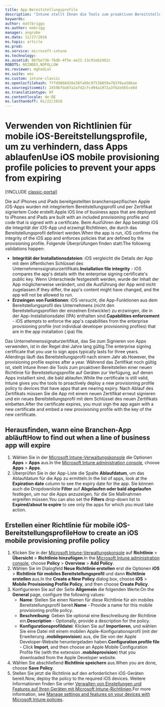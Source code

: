 ```yaml
---
title: App-Bereitstellungsprofile
description: "Intune stellt Ihnen die Tools zum proaktiven Bereitstellen einer neuen Richtlinie für Bereitstellungsprofile auf Geräten zur Verfügung, auf denen Apps installiert sind, die bald ablaufen."
keywords: 
author: mattbriggs
ms.author: mabrigg
manager: angrobe
ms.date: 12/27/2016
ms.topic: article
ms.prod: 
ms.service: microsoft-intune
ms.technology: 
ms.assetid: 86fbe736-7bdb-4f5e-ae21-13c91eb2462c
ROBOTS: NOINDEX,NOFOLLOW
ms.reviewer: mghadial
ms.suite: ems
ms.custom: intune-classic
ms.openlocfilehash: 7ffd9066928e38fa09c97538859a78376ea506ae
ms.sourcegitcommit: 2459bfda07a2afd2cfcd94a1972a3fb2e565ce8d
ms.translationtype: HT
ms.contentlocale: de-DE
ms.lasthandoff: 01/22/2018
---
```

# <a name="use-ios-mobile-provisioning-profile-policies-to-prevent-your-apps-from-expiring"></a><span data-ttu-id="5e7af-103">Verwenden von Richtlinien für mobile iOS-Bereitstellungsprofile, um zu verhindern, dass Apps ablaufen</span><span class="sxs-lookup"><span data-stu-id="5e7af-103">Use iOS mobile provisioning profile policies to prevent your apps from expiring</span></span>

[!INCLUDE [classic-portal](../includes/classic-portal.md)]

<span data-ttu-id="5e7af-104">Die auf iPhones und iPads bereitgestellten branchenspezifischen Apple iOS-Apps wurden mit integriertem Bereitstellungsprofil und per Zertifikat signiertem Code erstellt.</span><span class="sxs-lookup"><span data-stu-id="5e7af-104">Apple iOS line of business apps that are deployed to iPhones and iPads are built with an included provisioning profile and code that is signed with a certificate.</span></span> <span data-ttu-id="5e7af-105">Beim Ausführen der App bestätigt iOS die Integrität der iOS-App und erzwingt Richtlinien, die durch das Bereitstellungsprofil definiert werden.</span><span class="sxs-lookup"><span data-stu-id="5e7af-105">When the app is run, iOS confirms the integrity of the iOS app and enforces policies that are defined by the provisioning profile.</span></span> <span data-ttu-id="5e7af-106">Folgende Überprüfungen finden statt:</span><span class="sxs-lookup"><span data-stu-id="5e7af-106">The following validations happen:</span></span>

- <span data-ttu-id="5e7af-107">**Integrität der Installationsdateien**: iOS vergleicht die Details der App mit dem öffentlichen Schlüssel des Unternehmenssignaturzertifikats.</span><span class="sxs-lookup"><span data-stu-id="5e7af-107">**Installation file integrity** - iOS compares the app's details with the enterprise signing certificate's public key.</span></span> <span data-ttu-id="5e7af-108">Wenn Unterschiede festgestellt werden, wurde der Inhalt der App möglicherweise verändert, und die Ausführung der App wird nicht zugelassen.</span><span class="sxs-lookup"><span data-stu-id="5e7af-108">If they differ, the app's content might have changed, and the app will not be allowed to run.</span></span>
- <span data-ttu-id="5e7af-109">**Erzwingen von Funktionen**: iOS versucht, die App-Funktionen aus dem Bereitstellungsprofil des Unternehmens (nicht den Bereitstellungsprofilen der einzelnen Entwickler) zu erzwingen, die in der App-Installationsdatei (IPA) enthalten sind.</span><span class="sxs-lookup"><span data-stu-id="5e7af-109">**Capabilities enforcement** - iOS attempts to enforce the app's capabilities from the enterprise provisioning profile (not individual developer provisioning profiles) that are in the app installation (.ipa) file.</span></span>


<span data-ttu-id="5e7af-110">Das Unternehmenssignaturzertifikat, das Sie zum Signieren von Apps verwenden, ist in der Regel drei Jahre lang gültig.</span><span class="sxs-lookup"><span data-stu-id="5e7af-110">The enterprise signing certificate that you use to sign apps typically lasts for three years.</span></span> <span data-ttu-id="5e7af-111">Allerdings läuft das Bereitstellungsprofil nach einem Jahr ab.</span><span class="sxs-lookup"><span data-stu-id="5e7af-111">However, the provisioning profile expires after a year.</span></span> <span data-ttu-id="5e7af-112">Während das Zertifikat noch gültig ist, stellt Intune Ihnen die Tools zum proaktiven Bereitstellen einer neuen Richtlinie für Bereitstellungsprofile auf Geräten zur Verfügung, auf denen Apps installiert sind, die bald ablaufen.</span><span class="sxs-lookup"><span data-stu-id="5e7af-112">While the certificate is still valid, Intune gives you the tools to proactively deploy a new provisioning profile policy to devices that have apps that are nearing expiry.</span></span>
<span data-ttu-id="5e7af-113">Nach Ablauf des Zertifikats müssen Sie die App mit einem neuen Zertifikat erneut signieren und ein neues Bereitstellungsprofil mit dem Schlüssel des neuen Zertifikats einbetten.</span><span class="sxs-lookup"><span data-stu-id="5e7af-113">After the certificate expires, you must sign the app again with a new certificate and embed a new provisioning profile with the key of the new certificate.</span></span>



## <a name="how-to-find-out-when-a-line-of-business-app-will-expire"></a><span data-ttu-id="5e7af-114">Herausfinden, wann eine Branchen-App abläuft</span><span class="sxs-lookup"><span data-stu-id="5e7af-114">How to find out when a line of business app will expire</span></span>

1. <span data-ttu-id="5e7af-115">Wählen Sie in der [Microsoft Intune-Verwaltungskonsole](https://manage.microsoft.com) die Optionen **Apps** > **Apps** aus.</span><span class="sxs-lookup"><span data-stu-id="5e7af-115">In the [Microsoft Intune administration console](https://manage.microsoft.com), choose **Apps** > **Apps**.</span></span>
2. <span data-ttu-id="5e7af-116">Überprüfen Sie in der App-Liste die Spalte **Ablaufdatum**, um das Ablaufdatum für die App zu ermitteln.</span><span class="sxs-lookup"><span data-stu-id="5e7af-116">In the list of apps, look at the **Expiration date** column to see the expiry date for the app.</span></span> <span data-ttu-id="5e7af-117">Sie können auch die Dropdownliste **Filter** auf **Abgelaufen oder bald abgelaufen** festlegen, um nur die Apps anzuzeigen, für die Sie Maßnahmen ergreifen müssen.</span><span class="sxs-lookup"><span data-stu-id="5e7af-117">You can also set the **Filters** drop-down list to **Expired/about to expire** to see only the apps for which you must take action.</span></span>

## <a name="how-to-create-an-ios-mobile-provisioning-profile-policy"></a><span data-ttu-id="5e7af-118">Erstellen einer Richtlinie für mobile iOS-Bereitstellungsprofile</span><span class="sxs-lookup"><span data-stu-id="5e7af-118">How to create an iOS mobile provisioning profile policy</span></span>


1. <span data-ttu-id="5e7af-119">Klicken Sie in der [Microsoft Intune-Verwaltungskonsole](https://manage.microsoft.com) auf **Richtlinie** > **Übersicht** > **Richtlinie hinzufügen**.</span><span class="sxs-lookup"><span data-stu-id="5e7af-119">In the [Microsoft Intune administration console](https://manage.microsoft.com), choose **Policy** > **Overview** > **Add Policy**.</span></span>
2. <span data-ttu-id="5e7af-120">Wählen Sie im Dialogfeld **Neue Richtlinie erstellen** erst die Optionen **iOS** > **Richtlinie für mobiles Bereitstellungsprofil** und dann **Richtlinie erstellen** aus.</span><span class="sxs-lookup"><span data-stu-id="5e7af-120">In the **Create a New Policy** dialog box, choose **iOS** > **Mobile Provisioning Profile Policy**, and then choose **Create Policy**.</span></span>
3. <span data-ttu-id="5e7af-121">Konfigurieren Sie auf der Seite **Allgemein** die folgenden Werte:</span><span class="sxs-lookup"><span data-stu-id="5e7af-121">On the **General** page, configure the following values:</span></span>
    - <span data-ttu-id="5e7af-122">**Name**: Stellen Sie einen Namen für diese Richtlinie für ein mobiles Bereitstellungsprofil bereit.</span><span class="sxs-lookup"><span data-stu-id="5e7af-122">**Name** - Provide a name for this mobile provisioning profile policy.</span></span>
    - <span data-ttu-id="5e7af-123">**Beschreibung**: Geben Sie optional eine Beschreibung der Richtlinie ein.</span><span class="sxs-lookup"><span data-stu-id="5e7af-123">**Description** - Optionally, provide a description for the policy.</span></span>
    - <span data-ttu-id="5e7af-124">**Konfigurationsprofildatei**: Klicken Sie auf **Importieren**, und wählen Sie eine Datei mit einem mobilen Apple-Konfigurationsprofil (mit der Erweiterung **.mobileprovision**) aus, die Sie von der Apple Developer-Website heruntergeladen haben.</span><span class="sxs-lookup"><span data-stu-id="5e7af-124">**Configuration profile file** - Click **Import**, and then choose an Apple Mobile Configuration Profile file (with the extension **.mobileprovision**) that you downloaded from the Apple Developer website.</span></span>
4. <span data-ttu-id="5e7af-125">Wählen Sie abschließend **Richtlinie speichern** aus.</span><span class="sxs-lookup"><span data-stu-id="5e7af-125">When you are done, choose **Save Policy**.</span></span>
5. <span data-ttu-id="5e7af-126">Stellen Sie jetzt die Richtlinie auf den erforderlichen iOS-Geräten bereit.</span><span class="sxs-lookup"><span data-stu-id="5e7af-126">Now, deploy the policy to the required iOS devices.</span></span> <span data-ttu-id="5e7af-127">Weitere Informationen finden Sie unter [Verwalten von Einstellungen und Features auf Ihren Geräten mit Microsoft Intune-Richtlinien](manage-settings-and-features-on-your-devices-with-microsoft-intune-policies.md).</span><span class="sxs-lookup"><span data-stu-id="5e7af-127">For more information, see [Manage settings and features on your devices with Microsoft Intune policies](manage-settings-and-features-on-your-devices-with-microsoft-intune-policies.md).</span></span>
